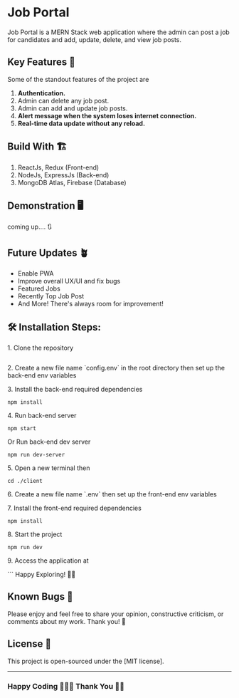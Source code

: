 # Job Portal

Job Portal is a MERN Stack web application where the admin can post a job for candidates and add, update, delete, and view job posts.

## Key Features 📝

Some of the standout features of the project are

1. <b>Authentication.</b>
2. Admin can delete any job post.
3. Admin can add and update job posts.
4. <b>Alert message when the system loses internet connection.</b>
5. <b> Real-time data update without any reload.</b>

## Build With 🏗️

1. ReactJs, Redux (Front-end)
2. NodeJs, ExpressJs (Back-end)
3. MongoDB Atlas, Firebase (Database)

## Demonstration  🖥️

coming up.... 🔃

## Future Updates 🪴
* Enable PWA
* Improve overall UX/UI and fix bugs
* Featured Jobs
* Recently Top Job Post
* And More! There's always room for improvement!

## 🛠️ Installation Steps:

<p>1. Clone the repository</p>

```

```

<p>2. Create a new file name `config.env` in the root directory then set up the back-end env variables </p>

<p>3. Install the back-end required dependencies </p>

```
npm install
```
<p>4. Run back-end server </p>

```
npm start
```
Or Run back-end dev server

```
npm run dev-server
```

<p>5. Open a new terminal then</p>

```
cd ./client
```
<p>6. Create a new file name `.env` then set up the front-end env variables </p>

<p>7. Install the front-end required dependencies</p>

```
npm install
```

<p>8. Start the project</p>

```
npm run dev
```

<p>9. Access the application at</p>
```
Happy Exploring! ✌🏻

## Known Bugs 🚨
Please enjoy
and feel free to share your opinion, constructive criticism, or comments about my work. Thank you! 🙂

## License 📄
This project is open-sourced under the [MIT license].
<hr />

### Happy Coding 👨🏻‍💻 Thank You 🙏🏻
